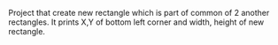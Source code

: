 Project that create new rectangle which is part of common of 2 another rectangles.
It prints X,Y of bottom left corner and width, height of new rectangle.
